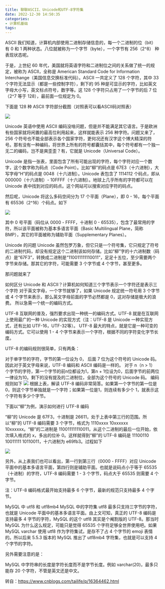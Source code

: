 ```yaml
---
title: 聊聊ASCII、Unicode和UTF-8字符集
date: 2022-12-30 14:50:35
categories:
- 计算机基础
tags:
---
```

ASCII
我们知道，计算机内部使用二进制存储信息的，每一个二进制的位（bit）有 0 和 1 两种状态。八位就被称为一个字节（byte），一个字节有 256（2^8） 种表现状态呢。

于是，上世纪 60 年代，美国就将英语字符和二进制位之间的关系做了统一的规定，被称为 ASCII，全称是 American Standard Code for Information Interchange（美国信息交换标准代码）。ASCII 一共定义了 128 个字符，其中 33 个字符无法显示（都是一些控制字符），剩下的 95 种是可显示的字符，比如英文字母大小写，英文标点符号，数字等。这 128 个字符只占用了一个字节的后 7 位（2^7 等于 128），最前面一位规定为 0。

下面是 128 种 ASCII 字符部分截图（对照表可以看ASCII码对照表）

![](01.jpg)

Unicode
英语中使用 ASCII 编码没啥问题，但是并不能满足其它语言。于是欧洲有些国家就将闲置的最高位利用起来，这样就能表示 256 种字符。问题又来了，256 个符号也不能全部表示各个国家字符，更何况还有汉字这个博大精深的符号。那有没有一种编码，将世界上所有的符号都囊括其中，每个符号都有一个独一无二的编码，岂不是爽歪歪？有，它就是 Unicode（Universal Code）。

Unicode 是指一张表，里面包含了所有可能出现的字符，每个字符对应一个数字，这个数字称为码点（Code Point）。比如“柳”的码点是 67E3（十六进制），大写字母“H”的码点是 0048（十六进制）。Unicode 表包含了 1114112 个码点，即从 000000（十六进制）- 10FFFF（十六进制）。地球上几乎所有的字符都可以在 Unicode 表中找到对应的码点。这个网站可以搜索对应字符的码点。

然后呢，Unicode 将这么多码空间分为 17 个平面（Plane），即 0 - 16，每个平面有 65536（2^16）个码点。如下

![](02.jpg)

其中 0 号平面（码位从 0000 - FFFF，十进制 0 - 65535），包含了最常用的字符，所以该平面被称为基本多语言平面（Basic Multilingual Plane，简称 BMP），其它的平面被称为辅助平面（Supplementary Planes）。

Unicode 的问题
Unicode 虽然包罗万象，但它只是一个符号集，它只规定了符号的二进制代码，却没有规定这个二进制该如何存储。比如“柳”字的十六进制数（码点）是“67F3”，转换成二进制是“110011111110011”，足足十五位，至少需要两个字节来存储。那其它的字符，可能需要 3 个字节或 4 个字节，甚至更多。

那问题就来了

如何区分 Unicode 和 ASCII？计算机如何知道三个字节表示一个字符还是表示三个字符
对于英文字母，一个字节就够了，如果 Unicode 规定统一符号用 3 个字节或 4 个字节来表示，那么英文字母前面的字节必然都是 0，这对存储是极大的浪费。
所以急需一个统一的编码方式。

UTF-8
互联网的普及，强烈要求出现一种统一的编码方式。UTF-8 就是在互联网上使用最广的一种 Unicode 的实现方式（注：UTF-8 是 Unicode 一种实现方式，还有比如 UTF-16，UTF-32等）。
UTF-8 最大的特点，就是它是一种可变的编码方式。它可以使用 1 - 4 个字节来表示一个字符，根据不同的字符变化字节长度。

UTF-8 的编码规则很简单，只有两条：

对于单字节的字符，字节的第一位设为 0， 后面 7 位为这个符号的 Unicode 码。因此对于英文字母来说，UTF-8 编码和 ASCII 编码是一样的。
对于 n（n > 1） 个字节的字符，第一个字节的前n位都设为1，第n + 1位设为0，后面字节的前两位一律设为10。剩下的没有提及的二进制位，全部为这个符号的 Unicode 码。
编码规则如下
![](03.jpg)
根据上表，解读 UTF-8 编码非常简答。如果第一个字节的第一位是 0，则这个字节单独就是一个字符；如果第一位是1，则连续有多少个 1，就表示这个字符有多少个字节。

下面以“柳”为例，演示如何进行 UTF-8 编码

“柳”的 Unicode 是 67F3，十进制是 26611，处于上表中第三行的范围。所以“柳”的 UTF-8 编码需要 3 个字节，格式为 1110xxxx 10xxxxxx 10xxxxxx。“柳”的二进制是 110011111110011，从这个二进制的最后一位开始，依次填入格式的 x，多出的位补 0。这样就得到“柳”的 UTF-8 编码是 11100110 10011111 10110011，十六进制为 e69fb3。过程如下

![](04.jpg)

另外，从上表我们也可以看出，第一行到第三行（0000 - FFFF）对应 Unicode 平面中的基本多语言平面，第四行则是辅助平面。也就是说码点小于等于 65535（十进制）的字符，UTF-8 编码需要 1 - 3 个字节，码点大于 65535 则需要 4 个字节。

注：UTF-8 编码格式最开始支持最多 6 个字节，最新的规范只支持最多 4 个字节。

MySQL 中 utf8 和 utf8mb4
MySQL 中的字符集 utf8 最多只支持三字节的字符，也就是 Unicode 平面中的基本多语言平面。由上文可知，真正的 UTF-8 编码是支持最多 4 字节的字符，MySQL 的这个 utf8 其实是个阉割版的 UTF-8。那当时 MySQL 为什么这么规定，可能只是觉得 65535 个字符足够全世界使用吧。如果 MySQL varchar 使用 utf8 作为字符集试，是存不了占 4 个字节的 emoji 表情的。所以后来 5.5.3 版本的 MySQL 推出了 utf8mb4 字符集，也就是可以支持 4 个字节的字符。

另外需要注意的是：

MySQL 中字符串的长度是字符长度而不是字节长度。例如 varchar(20)，最多只能存 20 个字符，不管是英文还是中文。

转自：https://www.cnblogs.com/tailife/p/16364462.html